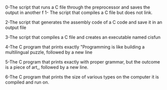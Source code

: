 0-The script that runs a C file through the preprocessor and saves the output in another f
1- The script that compiles a C file but does not link.

2-The script that generates the assembly code of a C code and save it in an output file

3-The script that compiles a C file and creates an executable named cisfun

4-The C program that prints exactly "Programming is like building a multilingual puzzle, followed by a new line

5-The C program that prints exactly with proper grammar, but the outcome is a piece of art,, followed by a new line.

6-The C program that prints the size of various types on the computer it is compiled and run on.
